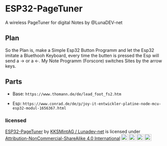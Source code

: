 # ESP32-PageTuner
A wireless PageTuner for digital Notes by @LunaDEV-net

## Plan
So the Plan is, make a Simple Esp32 Button Programm and let the Esp32 imitate a Bluethooh Keyboard, every time the butten is pressed the Esp will send a -> or a <-. My Note Programm (Forscore) switches Sites by the arrow keys.

## Parts
+ Base:
  `https://www.thomann.de/de/lead_foot_fs2.htm`

 
+ Esp:
  `https://www.conrad.de/de/p/joy-it-entwickler-platine-node-mcu-esp32-modul-1656367.html`

### licensed
<p xmlns:cc="http://creativecommons.org/ns#" xmlns:dct="http://purl.org/dc/terms/"><a property="dct:title" rel="cc:attributionURL" href="https://github.com/KKSMintAG/ESP32-PageTuner/tree/main">ESP32-PageTuner</a> by <a rel="cc:attributionURL dct:creator" property="cc:attributionName" href="https://github.com/KKSMintAG">KKSMintAG / Lunadev-net</a> is licensed under <a href="http://creativecommons.org/licenses/by-nc-sa/4.0/?ref=chooser-v1" target="_blank" rel="license noopener noreferrer" style="display:inline-block;">Attribution-NonCommercial-ShareAlike 4.0 International<img style="height:22px!important;margin-left:3px;vertical-align:text-bottom;" src="https://mirrors.creativecommons.org/presskit/icons/cc.svg?ref=chooser-v1"><img style="height:22px!important;margin-left:3px;vertical-align:text-bottom;" src="https://mirrors.creativecommons.org/presskit/icons/by.svg?ref=chooser-v1"><img style="height:22px!important;margin-left:3px;vertical-align:text-bottom;" src="https://mirrors.creativecommons.org/presskit/icons/nc.svg?ref=chooser-v1"><img style="height:22px!important;margin-left:3px;vertical-align:text-bottom;" src="https://mirrors.creativecommons.org/presskit/icons/sa.svg?ref=chooser-v1"></a></p>
